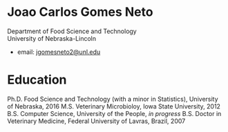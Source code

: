 # Joao Carlos Gomes Neto

Department of Food Science and Technology                                    
University of Nebraska-Lincoln 
* email: jgomesneto2@unl.edu

# Education

Ph.D.     Food Science and Technology (with a minor in Statistics), University of Nebraska, 2016
M.S.      Veterinary Microbioloy, Iowa State University, 2012
B.S.      Computer Science, University of the People, *in progress*
B.S.      Doctor in Veterinary Medicine, Federal University of Lavras, Brazil, 2007
